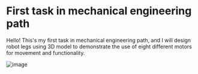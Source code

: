# First task in mechanical engineering path
Hello! This's my first task in mechanical engineering path, and I will design robot legs using 3D model to demonstrate the use of eight different motors for movement and functionality.

![image](https://github.com/user-attachments/assets/bce604c7-12ae-4e8d-87d4-1b55de9177ca)
